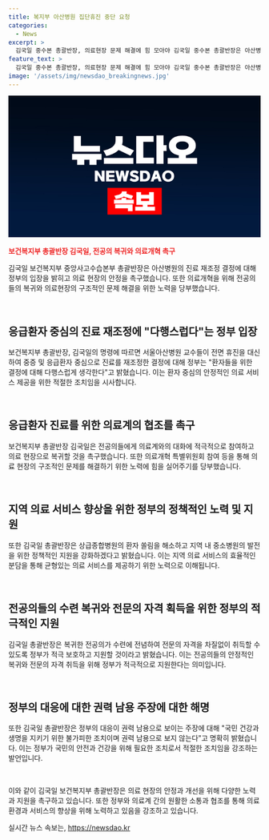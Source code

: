 ```yaml
---
title: 복지부 아산병원 집단휴진 중단 요청
categories:
  - News
excerpt: >
  김국일 중수본 총괄반장, 의료현장 문제 해결에 힘 모아야 김국일 중수본 총괄반장은 아산병원의 진료 재조정 결정에 대해 정부의 입장을 밝혀 다행스럽다고 언급했으며, 전공의들의 의료 현장 복귀를 촉구했습니다. 또한 의료개혁 특별위원회 참여 등을 촉구하면서, 전공의들에게 의료 현장으로 복귀할 것을 호소했습니다. 덧붙여, 전공의의 처분 여부에 대해서는 현재 검토 중이라고 밝혀 의사들을 보호하고 지원할 것을 약속했습니다.
feature_text: >
  김국일 중수본 총괄반장, 의료현장 문제 해결에 힘 모아야 김국일 중수본 총괄반장은 아산병원의 진료 재조정 결정에 대해 정부의 입장을 밝혀 다행스럽다고 언급했으며, 전공의들의 의료 현장 복귀를 촉구했습니다. 또한 의료개혁 특별위원회 참여 등을 촉구하면서, 전공의들에게 의료 현장으로 복귀할 것을 호소했습니다. 덧붙여, 전공의의 처분 여부에 대해서는 현재 검토 중이라고 밝혀 의사들을 보호하고 지원할 것을 약속했습니다.
image: '/assets/img/newsdao_breakingnews.jpg'
---
```


<p><img src="/assets/img/newsdao_breakingnews.jpg" alt="firstkoreanews 속보" /></p>

<p><b><span style="color: #ee2323;">보건복지부 총괄반장 김국일, 전공의 복귀와 의료개혁 촉구</span></b></p>

<p>김국일 보건복지부 중앙사고수습본부 총괄반장은 아산병원의 진료 재조정 결정에 대해 정부의 입장을 밝히고 의료 현장의 안정을 촉구했습니다. 또한 의료개혁을 위해 전공의들의 복귀와 의료현장의 구조적인 문제 해결을 위한 노력을 당부했습니다.</p>

<p data-ke-size="size16">&nbsp;</p>

<h2 data-ke-size="size26">응급환자 중심의 진료 재조정에 "다행스럽다"는 정부 입장</h2>

<p>보건복지부 총괄반장, 김국일의 명령에 따르면 서울아산병원 교수들이 전면 휴진을 대신하여 중증 및 응급환자 중심으로 진료를 재조정한 결정에 대해 정부는 "환자들을 위한 결정에 대해 다행스럽게 생각한다"고 밝혔습니다. 이는 환자 중심의 안정적인 의료 서비스 제공을 위한 적절한 조치임을 시사합니다.</p>

<p data-ke-size="size16">&nbsp;</p>

<h2 data-ke-size="size26">응급환자 진료를 위한 의료계의 협조를 촉구</h2>

<p>보건복지부 총괄반장 김국일은 전공의들에게 의료계와의 대화에 적극적으로 참여하고 의료 현장으로 복귀할 것을 촉구했습니다. 또한 의료개혁 특별위원회 참여 등을 통해 의료 현장의 구조적인 문제를 해결하기 위한 노력에 힘을 실어주기를 당부했습니다.</p>

<p data-ke-size="size16">&nbsp;</p>

<h2 data-ke-size="size26">지역 의료 서비스 향상을 위한 정부의 정책적인 노력 및 지원</h2>

<p>또한 김국일 총괄반장은 상급종합병원의 환자 쏠림을 해소하고 지역 내 중소병원의 발전을 위한 정책적인 지원을 강화하겠다고 밝혔습니다. 이는 지역 의료 서비스의 효율적인 분담을 통해 균형있는 의료 서비스를 제공하기 위한 노력으로 이해됩니다.</p>

<p data-ke-size="size16">&nbsp;</p>

<h2 data-ke-size="size26">전공의들의 수련 복귀와 전문의 자격 획득을 위한 정부의 적극적인 지원</h2>

<p>김국일 총괄반장은 복귀한 전공의가 수련에 전념하여 전문의 자격을 차질없이 취득할 수 있도록 정부가 적극 보호하고 지원할 것이라고 밝혔습니다. 이는 전공의들의 안정적인 복귀와 전문의 자격 취득을 위해 정부가 적극적으로 지원한다는 의미입니다.</p>

<p data-ke-size="size16">&nbsp;</p>

<h2 data-ke-size="size26">정부의 대응에 대한 권력 남용 주장에 대한 해명</h2>

<p>또한 김국일 총괄반장은 정부의 대응이 권력 남용으로 보이는 주장에 대해 "국민 건강과 생명을 지키기 위한 불가피한 조치이며 권력 남용으로 보지 않는다"고 명확히 밝혔습니다. 이는 정부가 국민의 안전과 건강을 위해 필요한 조치로서 적절한 조치임을 강조하는 발언입니다.</p>

<p data-ke-size="size16">&nbsp;</p>

<p>이와 같이 김국일 보건복지부 총괄반장은 의료 현장의 안정과 개선을 위해 다양한 노력과 지원을 촉구하고 있습니다. 또한 정부와 의료계 간의 원활한 소통과 협조를 통해 의료 환경과 서비스의 향상을 위해 노력하고 있음을 강조하고 있습니다.</p>
실시간 뉴스 속보는, <a href="https://newsdao.kr" rel="dofollow">https://newsdao.kr</a>


